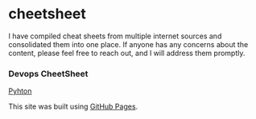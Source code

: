 # cheetsheet
I have compiled cheat sheets from multiple internet sources and consolidated them into one place. If anyone has any concerns about the content, please feel free to reach out, and I will address them promptly.


### Devops CheetSheet

[Pyhton](http://quickref.me/python)

This site was built using [GitHub Pages](https://pages.github.com/).
